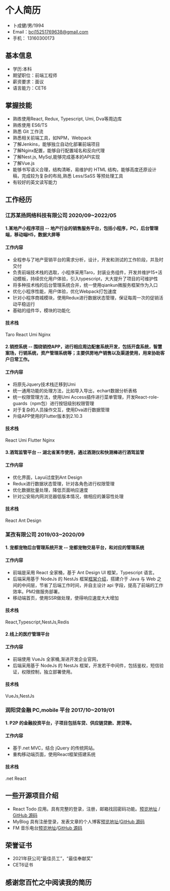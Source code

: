 # 个人简历

- 卜成健/男/1994
- Email：bcj15251769638@gmail.com
- 手机： 13160300173

## 基本信息

- 学历:本科
- 期望职位：前端工程师
- 薪资要求：面议
- 语言能力：CET6

## 掌握技能
- 熟练使用React, Redux, Typescript, Umi, Dva等周边库
- 熟练使用 ES6/TS
- 熟悉 Git 工作流
- 熟悉相关前端工具，如NPM，Webpack
- 了解Jenkins，能够独立自动化部署前端项目
- 了解Nginx配置，能够自行配置域名和反向代理
- 了解Nest.js, MySql,能够完成基本的API实现
- 了解Vue.js
- 能够书写语义合理，结构清晰，易维护的 HTML 结构，能够高度还原设计稿，完成较为复杂的布局,熟悉 Less/SaSS 等预处理工具
- 有较好的英文读写能力

## 工作经历
###  江苏某扬网络科技有限公司 2020/09~2022/05
#### 1.某地产小程序项目 -- 地产行业的销售服务平台，包括小程序，PC，后台管理端，移动端H5，数据大屏等
#### 工作内容
- 全程参与了地产营销平台的需求分析，设计，开发和测试的工作阶段，并及时交付
- 负责前端技术栈的选取，小程序采用Taro，封装业务组件，开发并维护15+活动模板，持续优化用户体验，引入typescript，大大提升了项目的可维护性
- 将多种技术栈的后台管理系统合并，统一使用qiankun微服务框架作为入口
- 优化小程序性能，用户体验，优化Webpack打包速度
- 针对小程序商城模块，使用Redux进行数据状态管理，保证每周一次的促销活动平稳运行
- 基础的组件华，模块的功能化
#### 技术栈
Taro React Umi Nginx
    
#### 2.销控系统 -- 围绕销控APP，进行相应周边配套系统开发，包括开盘系统，智慧案场，行销系统，资产管理系统等；主要供房地产销售以及渠道使用，用来协助客户日常工作。
#### 工作内容
- 将原先Jquery技术栈迁移到Umi
- 统一通用功能的处理方法，比如导入导出，echart数据分析表格
- 统一权限管理方法，使用Umi Access插件进行菜单管理，开发React-role-guards（npm包）进行按钮级别权限管理
- 对于复杂的人员操作交互，使用Dva进行数据管理
- 升级APP使用的Flutter版本到2.10.3
#### 技术栈
React Umi Flutter Nginx

#### 3.酒驾监管平台 -- 湖北省某市使用，通过酒测仪和快测棒进行酒驾监管
#### 工作内容
- 优化界面，Layui过度到Ant Design
- Redux进行数据状态管理，针对各角色进行权限管理
- 优化数据批量处理，降低页面响应速度
- 针对公安局内网浏览器低版本情况，做相应的兼容性处理
#### 技术栈
React Ant Design
      
### 某孜有限公司 2019/03~2020/09
#### 1. 宠都宠物后台管理系统开发 -- 宠都宠物交易平台，和对应的管理系统
#### 工作内容
- 前端是采用 React 全家桶，基于 Ant Design UI 框架，Typescript 语言。
- 后端采用基于 NodeJs 的 NestJs 框架[框架介绍](https://www.runyangdai.com/)，搭建介于 Java 与 Web 之间的中间层，节省了后端工作时间，并自主设计 api 字段，提高了前端的工作效率。PM2做服务部署。
- 移动端首页，使用SSR做处理，使得响应速度大大增加
#### 技术栈
React,Typescript,NestJs,Redis
    
#### 2.线上的医疗管理平台
#### 工作内容
- 前端使用 VueJs 全家桶,渐进开发企业官网，
- 后端采用基于 NodeJs 的 NestJs 框架，开发若干中间件，包括鉴权，短信验证，权限控制，独立部署使用。
#### 技术栈
VueJs,NestJs


### 润阳贷金融 PC,mobile 平台 2017/10~2019/01
#### 1. P2P 的金融投资平台，子项目包括车贷、供应链贷款、房贷等。
#### 工作内容
- 基于.net MVC，结合 jQuery 的传统网站。
- 重构移动端页面，使用React框架搭建系统
#### 技术栈
.net React

## 一些开源项目介绍
- React Todo 应用。具有完整的登录，注册，邮箱找回密码功能。[预览地址](https://freebreaker.github.io/leanCloudTodo/build/index.html) / [GitHub 源码](https://github.com/freebreaker/leanCloudTodo/tree/master/src)
- MyBlog 具有注册登录，发表文章的个人博客[预览地址](https://dadablog.herokuapp.com/signin)/[GitHub 源码](https://github.com/freebreaker/FreeBlog)
- FM 音乐电台[预览地址](https://freebreaker.github.io/FM-Radio/music.html)/[GitHub 源码](https://github.com/freebreaker/FM-Radio)

## 荣誉证书
- 2021年获公司“最佳员工”，“最佳奉献奖”
- CET6证书

## 感谢您百忙之中阅读我的简历
